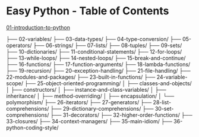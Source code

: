 # Easy Python - Table of Contents

[01-introduction-to-python](https://github.com/easy-python-uz/python/blob/main/01-introduction-to-python/README.md)

├── 02-variables/
├── 03-data-types/
├── 04-type-conversion/
├── 05-operators/
├── 06-strings/
├── 07-lists/
├── 08-tuples/
├── 09-sets/
├── 10-dictionaries/
├── 11-conditional-statements/
├── 12-for-loops/
├── 13-while-loops/
├── 14-nested-loops/
├── 15-break-and-continue/
├── 16-functions/
├── 17-function-arguments/
├── 18-lambda-functions/
├── 19-recursion/
├── 20-exception-handling/
├── 21-file-handling/
├── 22-modules-and-packages/
├── 23-built-in-functions/
├── 24-variable-scope/
├── 25-object-oriented-programming/
│   ├── classes-and-objects/
│   ├── constructors/
│   ├── instance-and-class-variables/
│   ├── inheritance/
│   ├── method-overriding/
│   ├── encapsulation/
│   └── polymorphism/
├── 26-iterators/
├── 27-generators/
├── 28-list-comprehensions/
├── 29-dictionary-comprehensions/
├── 30-set-comprehensions/
├── 31-decorators/
├── 32-higher-order-functions/
├── 33-closures/
├── 34-context-managers/
├── 35-main-idiom/
├── 36-python-coding-style/